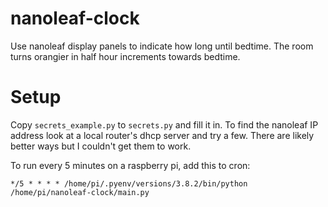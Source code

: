 # nanoleaf-clock

Use nanoleaf display panels to indicate how long until bedtime. The room turns orangier in half hour increments towards bedtime.

# Setup

Copy `secrets_example.py` to `secrets.py` and fill it in. To find the nanoleaf IP address look at a local router's dhcp server and try a few. There are likely better ways but I couldn't get them to work.

To run every 5 minutes on a raspberry pi, add this to cron:
```
*/5 * * * * /home/pi/.pyenv/versions/3.8.2/bin/python /home/pi/nanoleaf-clock/main.py
```
